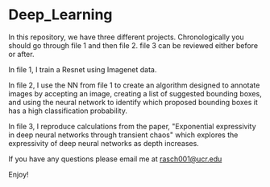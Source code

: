 # Deep_Learning

In this repository, we have three different projects. Chronologically you should go through file 1 and then file 2. file 3 can be reviewed either before or after.

In file 1, I train a Resnet using Imagenet data.

In file 2, I use the NN from file 1 to create an algorithm designed to annotate images by accepting an image, creating a list of suggested bounding boxes, and using the neural network to identify which proposed bounding boxes it has a high classification probability.

In file 3, I reproduce calculations from the paper, "Exponential expressivity in deep neural networks through transient chaos" which explores the expressivity of deep neural networks as depth increases.

If you have any questions please email me at
rasch001@ucr.edu

Enjoy!